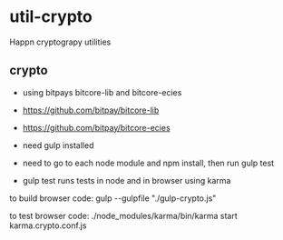 # util-crypto

Happn cryptograpy utilities

crypto
------
- using bitpays bitcore-lib and bitcore-ecies
 - https://github.com/bitpay/bitcore-lib
 - https://github.com/bitpay/bitcore-ecies

- need gulp installed
- need to go to each node module and npm install, then run gulp test
 - gulp test runs tests in node and in browser using karma

to build browser code:
gulp --gulpfile "./gulp-crypto.js"

to test browser code:
./node_modules/karma/bin/karma start karma.crypto.conf.js

